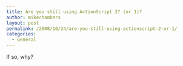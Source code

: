 ```yaml
---
title: Are you still using ActionScript 2? (or 1)?
author: mikechambers
layout: post
permalink: /2008/10/24/are-you-still-using-actionscript-2-or-1/
categories:
  - General
---
```



If so, why?